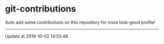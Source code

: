 # git-contributions

Auto add some contributions on this repository for more look-good profile!

---

Update at 2019-10-02 14:55:48
